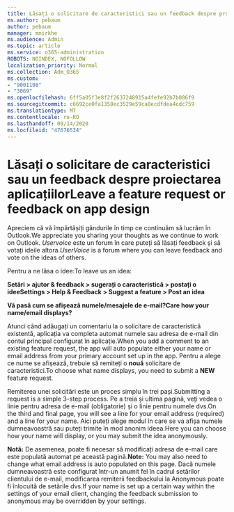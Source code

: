 ```yaml
---
title: Lăsați o solicitare de caracteristici sau un feedback despre proiectarea aplicațiilor
ms.author: pebaum
author: pebaum
manager: mnirkhe
ms.audience: Admin
ms.topic: article
ms.service: o365-administration
ROBOTS: NOINDEX, NOFOLLOW
localization_priority: Normal
ms.collection: Adm_O365
ms.custom:
- "9001108"
- "3069"
ms.openlocfilehash: 6ff5a05f3e8f2f2637248915a4fefe92b7b086f9
ms.sourcegitcommit: c6692ce0fa1358ec3529e59ca0ecdfdea4cdc759
ms.translationtype: MT
ms.contentlocale: ro-RO
ms.lasthandoff: 09/14/2020
ms.locfileid: "47676534"
---
```

# <a name="leave-a-feature-request-or-feedback-on-app-design"></a><span data-ttu-id="22974-102">Lăsați o solicitare de caracteristici sau un feedback despre proiectarea aplicațiilor</span><span class="sxs-lookup"><span data-stu-id="22974-102">Leave a feature request or feedback on app design</span></span>

<span data-ttu-id="22974-103">Apreciem că vă împărtășiți gândurile în timp ce continuăm să lucrăm în Outlook.</span><span class="sxs-lookup"><span data-stu-id="22974-103">We appreciate you sharing your thoughts as we continue to work on Outlook.</span></span> <span data-ttu-id="22974-104">*Uservoice* este un forum în care puteți să lăsați feedback și să votați ideile altora.</span><span class="sxs-lookup"><span data-stu-id="22974-104">*UserVoice* is a forum where you can leave feedback and vote on the ideas of others.</span></span>  

<span data-ttu-id="22974-105">Pentru a ne lăsa o idee:</span><span class="sxs-lookup"><span data-stu-id="22974-105">To leave us an idea:</span></span> 

<span data-ttu-id="22974-106">**Setări > ajutor & feedback > sugerați o caracteristică > postați o idee**</span><span class="sxs-lookup"><span data-stu-id="22974-106">**Settings > Help & Feedback > Suggest a feature > Post an idea**</span></span> 

<span data-ttu-id="22974-107">**Vă pasă cum se afișează numele/mesajele de e-mail?**</span><span class="sxs-lookup"><span data-stu-id="22974-107">**Care how your name/email displays?**</span></span>

<span data-ttu-id="22974-108">Atunci când adăugați un comentariu la o solicitare de caracteristică existentă, aplicația va completa automat numele sau adresa de e-mail din contul principal configurat în aplicație.</span><span class="sxs-lookup"><span data-stu-id="22974-108">When you add a comment to an existing feature request, the app will auto populate either your name or email address from your primary account set up in the app.</span></span> <span data-ttu-id="22974-109">Pentru a alege ce nume se afișează, trebuie să remiteți o **nouă** solicitare de caracteristici.</span><span class="sxs-lookup"><span data-stu-id="22974-109">To choose what name displays, you need to submit a **NEW** feature request.</span></span> 

<span data-ttu-id="22974-110">Remiterea unei solicitări este un proces simplu în trei pași.</span><span class="sxs-lookup"><span data-stu-id="22974-110">Submitting a request is a simple 3-step process.</span></span> <span data-ttu-id="22974-111">Pe a treia și ultima pagină, veți vedea o linie pentru adresa de e-mail (obligatorie) și o linie pentru numele dvs.</span><span class="sxs-lookup"><span data-stu-id="22974-111">On the third and final page, you will see a line for your email address (required) and a line for your name.</span></span> <span data-ttu-id="22974-112">Aici puteți alege modul în care se va afișa numele dumneavoastră sau puteți trimite în mod anonim ideea.</span><span class="sxs-lookup"><span data-stu-id="22974-112">Here you can choose how your name will display, or you may submit the idea anonymously.</span></span> 

<span data-ttu-id="22974-113">**Notă:** De asemenea, poate fi necesar să modificați adresa de e-mail care este populată automat pe această pagină.</span><span class="sxs-lookup"><span data-stu-id="22974-113">**Note:** You may also need to change what email address is auto populated on this page.</span></span> <span data-ttu-id="22974-114">Dacă numele dumneavoastră este configurat într-un anumit fel în cadrul setărilor clientului de e-mail, modificarea remiterii feedbackului la Anonymous poate fi înlocuită de setările dvs.</span><span class="sxs-lookup"><span data-stu-id="22974-114">If your name is set up a certain way within the settings of your email client, changing the feedback submission to anonymous may be overridden by your settings.</span></span> 
